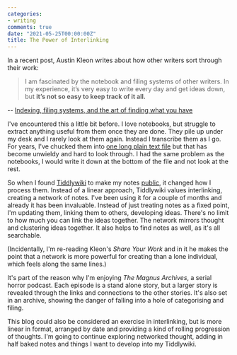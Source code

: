 ```yaml
---
categories:
- writing
comments: true
date: "2021-05-25T00:00:00Z"
title: The Power of Interlinking
---
```


In a recent post, Austin Kleon writes about how other writers sort through their work:

> I am fascinated by the notebook and filing systems of other writers. In my experience, it’s very easy to write every day and get ideas down, but **it’s not so easy to keep track of it all.**
<figcaption class="figure-caption text-right"> -- <a href="https://austinkleon.com/2021/05/20/indexing-filing-systems-and-the-art-of-finding-what-you-have">Indexing, filing systems, and the art of finding what you have</a></figcaption>

<!--more-->

I've encountered this a little bit before. I love notebooks, but struggle to extract anything useful from them once they are done. They pile up under my desk and I rarely look at them again. Instead I transcribe them as I go. For years, I've chucked them into [one long plain text file](https://notes.davidralphlewis.co.uk/The-Spark-File.html) but that has become unwieldy and hard to look through. I had the same problem as the notebooks, I would write it down at the bottom of the file and not look at the rest.

So when I found [Tiddlywiki](https://tiddlywiki.com/) to make my notes [public](https://notes.davidralphlewis.co.uk/), it changed how I process them. Instead of a linear approach, Tiddlywiki values interlinking, creating a network of notes. I've been using it for a couple of months and already it has been invaluable. Instead of just treating notes as a fixed point, I'm updating them, linking them to others, developing ideas. There's no limit to how much you can link the ideas together. The network mirrors thought and clustering ideas together. It also helps to find notes as well, as it's all searchable.

(Incidentally, I'm re-reading Kleon's *Share Your Work* and in it he makes the point that a network is more powerful for creating than a lone individual, which feels along the same lines.)

It's part of the reason why I'm enjoying *The Magnus Archives*, a serial horror podcast. Each episode is a stand alone story, but a larger story is revealed through the links and connections to the other stories. It's also set in an archive, showing the danger of falling into a hole of categorising and filing.

This blog could also be considered an exercise in interlinking, but is more linear in format, arranged by date and providing a kind of rolling progression of thoughts. I'm going to continue exploring networked thought, adding in half baked notes and things I want to develop into my Tiddlywiki.
